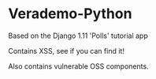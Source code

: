 # Verademo-Python

Based on the Django 1.11 'Polls' tutorial app

Contains XSS, see if you can find it!

Also contains vulnerable OSS components.

